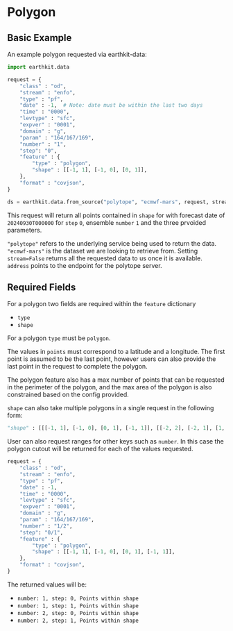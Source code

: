 # Polygon

## Basic Example

An example polygon requested via earthkit-data:

```python
import earthkit.data

request = {
    "class" : "od",
    "stream" : "enfo",
    "type" : "pf",
    "date" : -1,  # Note: date must be within the last two days
    "time" : "0000",
    "levtype" : "sfc",
    "expver" : "0001", 
    "domain" : "g",
    "param" : "164/167/169",
    "number" : "1",
    "step": "0",
    "feature" : {
        "type" : "polygon",
        "shape" : [[-1, 1], [-1, 0], [0, 1]],
	},
    "format" : "covjson",
}

ds = earthkit.data.from_source("polytope", "ecmwf-mars", request, stream=False, address='polytope.ecmwf.int')
```

This request will return all points contained in `shape` for with forecast date of `20240930T000000` for `step` `0`, ensemble `number` `1` and the three prvoided parameters.

`"polytope"` refers to the underlying service being used to return the data. `"ecmwf-mars"` is the dataset we are looking to retrieve from. Setting `stream=False` returns all the requested data to us once it is available. `address` points to the endpoint for the polytope server.


## Required Fields

For a polygon two fields are required within the `feature` dictionary

* `type`
* `shape`

For a polygon `type` must be `polygon`.

The values in `points` must correspond to a latitude and a longitude. The first point is assumed to be the last point, however users can also provide the last point in the request to complete the polygon.

The polygon feature also has a max number of points that can be requested in the perimeter of the polygon, and the max area of the polygon is also constrained based on the config provided.

`shape` can also take multiple polygons in a single request in the following form:

```python
"shape" : [[[-1, 1], [-1, 0], [0, 1], [-1, 1]], [[-2, 2], [-2, 1], [1, 2], [-2, 2]]],
```

User can also request ranges for other keys such as `number`. In this case the polygon cutout will be returned for each of the values requested.

```python
request = {
    "class" : "od",
    "stream" : "enfo",
    "type" : "pf",
    "date" : -1,
    "time" : "0000",
    "levtype" : "sfc",
    "expver" : "0001", 
    "domain" : "g",
    "param" : "164/167/169",
    "number" : "1/2",
    "step": "0/1",
    "feature" : {
        "type" : "polygon",
        "shape" : [[-1, 1], [-1, 0], [0, 1], [-1, 1]],
	},
    "format" : "covjson",
}
```

The returned values will be:

* `number: 1, step: 0, Points within shape`
* `number: 1, step: 1, Points within shape`
* `number: 2, step: 0, Points within shape`
* `number: 2, step: 1, Points within shape`

